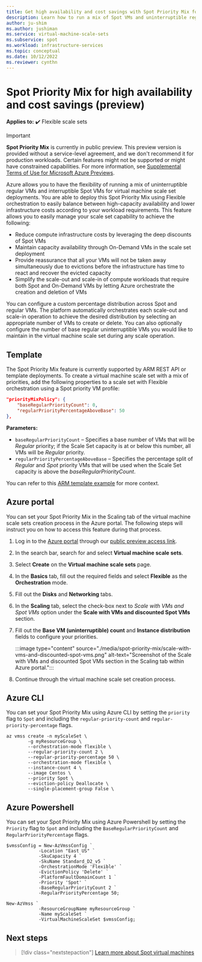 ```yaml
---
title: Get high availability and cost savings with Spot Priority Mix for Virtual Machine Scale Sets
description: Learn how to run a mix of Spot VMs and uninterruptible regular VMs for Virtual Machine Scale Sets to achieve high availability and cost savings.
author: ju-shim
ms.author: jushiman
ms.service: virtual-machine-scale-sets
ms.subservice: spot
ms.workload: infrastructure-services
ms.topic: conceptual
ms.date: 10/12/2022
ms.reviewer: cynthn
---
```


# Spot Priority Mix for high availability and cost savings (preview)

**Applies to:** :heavy_check_mark: Flexible scale sets 

> [!IMPORTANT]
> **Spot Priority Mix** is currently in public preview.
> This preview version is provided without a service-level agreement, and we don't recommend it for production workloads. Certain features might not be supported or might have constrained capabilities. 
> For more information, see [Supplemental Terms of Use for Microsoft Azure Previews](https://azure.microsoft.com/support/legal/preview-supplemental-terms/).

Azure allows you to have the flexibility of running a mix of uninterruptible regular VMs and interruptible Spot VMs for virtual machine scale set deployments. You are able to deploy this Spot Priority Mix using Flexible orchestration to easily balance between high-capacity availability and lower infrastructure costs according to your workload requirements. This feature allows you to easily manage your scale set capability to achieve the following:

- Reduce compute infrastructure costs by leveraging the deep discounts of Spot VMs
- Maintain capacity availability through On-Demand VMs in the scale set deployment
- Provide reassurance that all your VMs will not be taken away simultaneously due to evictions before the infrastructure has time to react and recover the evicted capacity
- Simplify the scale-out and scale-in of compute workloads that require both Spot and On-Demand VMs by letting Azure orchestrate the creation and deletion of VMs

You can configure a custom percentage distribution across Spot and regular VMs. The platform automatically orchestrates each scale-out and scale-in operation to achieve the desired distribution by selecting an appropriate number of VMs to create or delete. You can also optionally configure the number of base regular uninterruptible VMs you would like to maintain in the virtual machine scale set during any scale operation.

## Template

The Spot Priority Mix feature is currently supported by ARM REST API or template deployments. To create a virtual machine scale set with a mix of priorities, add the following properties to a scale set with Flexible orchestration using a Spot priority VM profile:

```json
"priorityMixPolicy": {
    "baseRegularPriorityCount": 0,
    "regularPriorityPercentageAboveBase": 50
},
```

**Parameters:**
- `baseRegularPriorityCount` – Specifies a base number of VMs that will be *Regular* priority; if the Scale Set capacity is at or below this number, all VMs will be *Regular* priority.
- `regularPriorityPercentageAboveBase` – Specifies the percentage split of *Regular* and *Spot* priority VMs that will be used when the Scale Set capacity is above the *baseRegularPriorityCount*.

You can refer to this [ARM template example](https://paste.microsoft.com/f84d2f83-f6bf-4d24-aa03-175b0c43da32) for more context.

## Azure portal 

You can set your Spot Priority Mix in the Scaling tab of the virtual machine scale sets creation process in the Azure portal. The following steps will instruct you on how to access this feature during that process. 

1. Log in to the [Azure portal](https://portal.azure.com) through our [public preview access link](https://aka.ms/SpotMix).
1. In the search bar, search for and select **Virtual machine scale sets**.
1. Select **Create** on the **Virtual machine scale sets** page.
1. In the **Basics** tab, fill out the required fields and select **Flexible** as the **Orchestration** mode.
1. Fill out the **Disks** and **Networking** tabs.
1. In the **Scaling** tab, select the check-box next to *Scale with VMs and Spot VMs* option under the **Scale with VMs and discounted Spot VMs** section.
1. Fill out the **Base VM (uninterruptible) count** and **Instance distribution** fields to configure your priorities.

    :::image type="content" source="./media/spot-priority-mix/scale-with-vms-and-discounted-spot-vms.png" alt-text="Screenshot of the Scale with VMs and discounted Spot VMs section in the Scaling tab within Azure portal.":::

1. Continue through the virtual machine scale set creation process. 

## Azure CLI

You can set your Spot Priority Mix using Azure CLI by setting the `priority` flag to `Spot` and including the `regular-priority-count` and `regular-priority-percentage` flags.  

```azurecli
az vmss create -n myScaleSet \
		-g myResourceGroup \
		--orchestration-mode flexible \
		--regular-priority-count 2 \
		--regular-priority-percentage 50 \
		--orchestration-mode flexible \
		--instance-count 4 \
		--image Centos \
		--priority Spot \
		--eviction-policy Deallocate \
		--single-placement-group False \
```

## Azure Powershell

You can set your Spot Priority Mix using Azure Powershell by setting the `Priority` flag to `Spot` and including the `BaseRegularPriorityCount` and `RegularPriorityPercentage` flags.  

```azurepowershell
$vmssConfig = New-AzVmssConfig `
            -Location "East US" `
            -SkuCapacity 4 `
            -SkuName Standard_D2_v5 `
            -OrchestrationMode 'Flexible' `
            -EvictionPolicy 'Delete' `
            -PlatformFaultDomainCount 1 `
            -Priority 'Spot' `
            -BaseRegularPriorityCount 2 `
            -RegularPriorityPercentage 50;

New-AzVmss `
            -ResourceGroupName myResourceGroup `
            -Name myScaleSet `
            -VirtualMachineScaleSet $vmssConfig;

```

## Next steps

> [!div class="nextstepaction"]
> [Learn more about Spot virtual machines](../virtual-machines/spot-vms.md)
